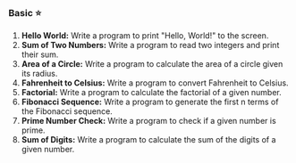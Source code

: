 ### Basic ⭐
1. **Hello World:** Write a program to print "Hello, World!" to the screen.
2. **Sum of Two Numbers:** Write a program to read two integers and print their sum.
3. **Area of a Circle:** Write a program to calculate the area of a circle given its radius.
4. **Fahrenheit to Celsius:** Write a program to convert Fahrenheit to Celsius.
5. **Factorial:** Write a program to calculate the factorial of a given number.
6. **Fibonacci Sequence:** Write a program to generate the first n terms of the Fibonacci sequence.
7. **Prime Number Check:** Write a program to check if a given number is prime.
8. **Sum of Digits:** Write a program to calculate the sum of the digits of a given number.